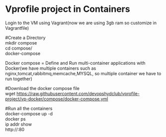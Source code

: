 # Vprofile project in Containers

Login to the VM using Vagrant(now we are using 3gb ram so customize in  Vagrantfile)

#Create a Directory<br>
mkdir compose<br>
cd compose/<br>
docker-compose<br>

Docker compose = Define and Run multi-container applications with Docker(we have multiple containers such as nginx,tomcat,rabbitmq,memcache,MYSQL, so multiple container we have to run together)<br>

#Download the docker compose file <br>
wget https://raw.githubusercontent.com/devopshydclub/vprofile-project/vp-docker/compose/docker-compose.yml<br>

#Run all the containers <br>
docker-compose up -d<br>
docker ps<br>
ip addr show<br>
http://<ipaddress>:80<br>
